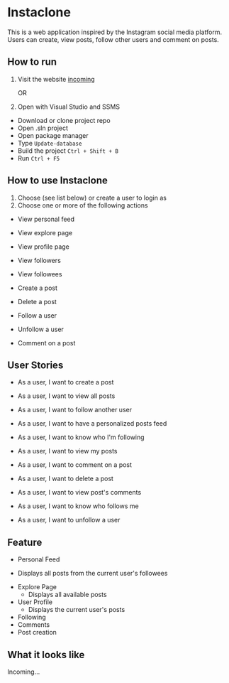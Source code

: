 # Instaclone

This is a web application inspired by the Instagram social media platform. Users can create, view posts, follow other users and comment on posts.

## How to run

1. Visit the website [incoming]()

    OR

2. Open with Visual Studio and SSMS

-   Download or clone project repo
-   Open .sln project
-   Open package manager
-   Type `Update-database`
-   Build the project `Ctrl + Shift + B`
-   Run `Ctrl + F5`

## How to use Instaclone

1. Choose (see list below) or create a user to login as
2. Choose one or more of the following actions

-   View personal feed
-   View explore page
-   View profile page
-   View followers
-   View followees

-   Create a post
-   Delete a post
-   Follow a user
-   Unfollow a user
-   Comment on a post

## User Stories

-   As a user, I want to create a post
-   As a user, I want to view all posts
-   As a user, I want to follow another user
-   As a user, I want to have a personalized posts feed
-   As a user, I want to know who I'm following

-   As a user, I want to view my posts
-   As a user, I want to comment on a post
-   As a user, I want to delete a post
-   As a user, I want to view post's comments

-   As a user, I want to know who follows me
-   As a user, I want to unfollow a user

## Feature

-   Personal Feed
  * Displays all posts from the current user's followees
- Explore Page
  * Displays all available posts
- User Profile
  * Displays the current user's posts
- Following
- Comments
- Post creation

## What it looks like

Incoming...

